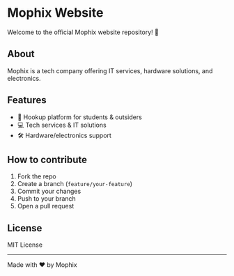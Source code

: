 # Mophix Website

Welcome to the official Mophix website repository! 🚀

## About
Mophix is a tech company offering IT services, hardware solutions, and electronics.

## Features
- 📲 Hookup platform for students & outsiders
- 💻 Tech services & IT solutions
- 🛠️ Hardware/electronics support

## How to contribute
1. Fork the repo
2. Create a branch (`feature/your-feature`)
3. Commit your changes
4. Push to your branch
5. Open a pull request

## License
MIT License

---
Made with ❤️ by Mophix

